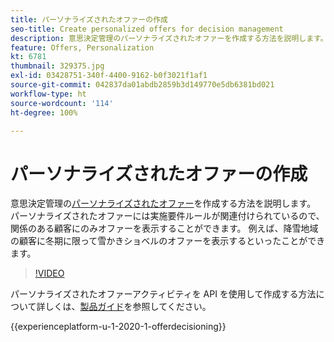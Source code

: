 ```yaml
---
title: パーソナライズされたオファーの作成
seo-title: Create personalized offers for decision management
description: 意思決定管理のパーソナライズされたオファーを作成する方法を説明します。パーソナライズされたオファーには実施要件ルールが関連付けられているので、関係のある顧客にのみオファーを表示することができます。
feature: Offers, Personalization
kt: 6781
thumbnail: 329375.jpg
exl-id: 03428751-340f-4400-9162-b0f3021f1af1
source-git-commit: 042837da01abdb2859b3d149770e5db6381bd021
workflow-type: ht
source-wordcount: '114'
ht-degree: 100%

---
```


# パーソナライズされたオファーの作成

意思決定管理の[パーソナライズされたオファー](https://experienceleague.adobe.com/docs/journey-optimizer/using/offer-decisioniong/managing-offers-in-the-offer-library/creating-personalized-offers.html?lang=ja)を作成する方法を説明します。 パーソナライズされたオファーには実施要件ルールが関連付けられているので、関係のある顧客にのみオファーを表示することができます。 例えば、降雪地域の顧客に冬期に限って雪かきショベルのオファーを表示するといったことができます。

>[!VIDEO](https://video.tv.adobe.com/v/329375?quality=12&learn=on)

パーソナライズされたオファーアクティビティを API を使用して作成する方法について詳しくは、[製品ガイド](https://experienceleague.adobe.com/docs/journey-optimizer/using/offer-decisioniong/api-reference/offers-api/personalized-offers/create.html?lang=ja)を参照してください。

{{experienceplatform-u-1-2020-1-offerdecisioning}}
